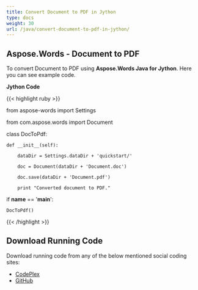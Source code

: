 ```yaml
---
title: Convert Document to PDF in Jython
type: docs
weight: 30
url: /java/convert-document-to-pdf-in-jython/
---
```


## **Aspose.Words - Document to PDF**
To convert Document to PDF using **Aspose.Words Java for Jython**. Here you can see example code.

**Jython Code**

{{< highlight ruby >}}

 from aspose-words import Settings

from com.aspose.words import Document

class DocToPdf:

    def __init__(self):

        dataDir = Settings.dataDir + 'quickstart/'

        doc = Document(dataDir + 'Document.doc')

        doc.save(dataDir + 'Document.pdf')

        print "Converted document to PDF."

if __name__ == '__main__':

    DocToPdf()

{{< /highlight >}}
## **Download Running Code**
Download running code from any of the below mentioned social coding sites:

- [CodePlex](https://asposewordsjavajython.codeplex.com/releases/view/619260)
- [GitHub](https://github.com/aspose-words/Aspose.Words-for-Java/releases/tag/Aspose.Words_Java_for_Jython-v1.0.0)
